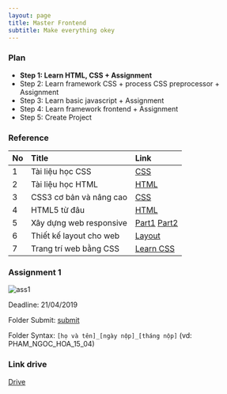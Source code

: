 ```yaml
---
layout: page
title: Master Frontend
subtitle: Make everything okey
---
```


### Plan

- **Step 1: Learn HTML, CSS + Assignment**
- Step 2: Learn framework CSS + process CSS preprocessor + Assignment
- Step 3: Learn basic javascript + Assignment
- Step 4: Learn framework frontend + Assignment
- Step 5: Create Project

### Reference

| No   | Title                   | Link                                               |
| :--- | :---------------------- | :------------------------------------------------- |
| 1    | Tài liệu học CSS        | [CSS](https://www.w3schools.com/css/)              |
| 2    | Tài liệu học HTML       | [HTML](https://www.w3schools.com/html/default.asp) |
| 3    | CSS3 cơ bản và nâng cao | [CSS](https://mshare.io/file/hw3dTq)               |
| 4    | HTML5 từ đâu            | [HTML](https://mshare.io/file/vXwPWNg)             |
|5|Xây dựng web responsive|[Part1](https://mshare.io/file/8qZ69D) [Part2](https://mshare.io/file/7WY27Fx)|
|6|Thiết kế layout cho web| [Layout](https://mshare.io/file/IRL06sVD)|
|7|Trang trí web bằng CSS| [Learn CSS](https://mshare.io/file/248R0Qg)|


### Assignment 1

![ass1](https://i.imgur.com/31G5W7Z.png)

Deadline: 21/04/2019

Folder Submit: [submit](https://drive.google.com/drive/u/0/folders/1XLFp_YMC4hN23apiEgwGVw1d_2i3VgJx)

Folder Syntax: `[họ và tên]_[ngày nộp]_[tháng nộp]` (vd: PHAM_NGOC_HOA_15_04)

### Link drive

[Drive](https://drive.google.com/drive/u/0/folders/0ADbsjJ5nQn7oUk9PVA)
